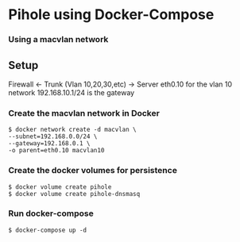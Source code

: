 # Pihole using Docker-Compose
### Using a macvlan network

## Setup

Firewall <- Trunk (Vlan 10,20,30,etc) -> Server
eth0.10 for the vlan 10 network
192.168.10.1/24 is the gateway

### Create the macvlan network in Docker

```
$ docker network create -d macvlan \
--subnet=192.168.0.0/24 \
--gateway=192.168.0.1 \
-o parent=eth0.10 macvlan10
```

### Create the docker volumes for persistence

```
$ docker volume create pihole
$ docker volume create pihole-dnsmasq
```

### Run docker-compose

```
$ docker-compose up -d
```
